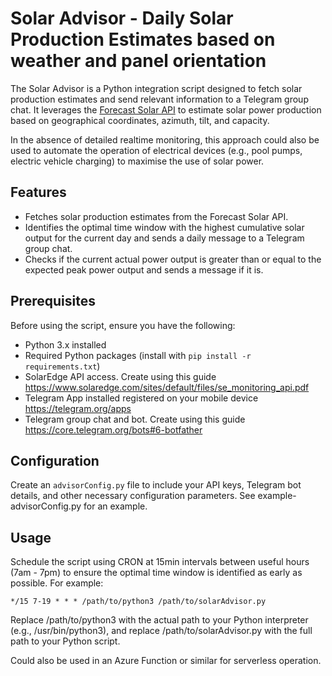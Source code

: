 # Solar Advisor - Daily Solar Production Estimates based on weather and panel orientation

The Solar Advisor is a Python integration script designed to fetch solar production estimates and send relevant information to a Telegram group chat. It leverages the [Forecast Solar API](https://doc.forecast.solar/api:estimate) to estimate solar power production based on geographical coordinates, azimuth, tilt, and capacity.

In the absence of detailed realtime monitoring, this approach could also be used to automate the operation of electrical devices (e.g., pool pumps, electric vehicle charging) to maximise the use of solar power.

## Features

- Fetches solar production estimates from the Forecast Solar API.
- Identifies the optimal time window with the highest cumulative solar output for the current day and sends a daily message to a Telegram group chat.
- Checks if the current actual power output is greater than or equal to the expected peak power output and sends a message if it is.

## Prerequisites

Before using the script, ensure you have the following:

- Python 3.x installed
- Required Python packages (install with `pip install -r requirements.txt`)
- SolarEdge API access. Create using this guide https://www.solaredge.com/sites/default/files/se_monitoring_api.pdf
- Telegram App installed registered on your mobile device https://telegram.org/apps
- Telegram group chat and bot. Create using this guide https://core.telegram.org/bots#6-botfather

## Configuration

Create an `advisorConfig.py` file to include your API keys, Telegram bot details, and other necessary configuration parameters. See example-advisorConfig.py for an example.

## Usage

Schedule the script using CRON at 15min intervals between useful hours (7am - 7pm) to ensure the optimal time window is identified as early as possible. For example:

``` cron
*/15 7-19 * * * /path/to/python3 /path/to/solarAdvisor.py
```

Replace /path/to/python3 with the actual path to your Python interpreter (e.g., /usr/bin/python3), and replace /path/to/solarAdvisor.py with the full path to your Python script.

Could also be used in an Azure Function or similar for serverless operation.
